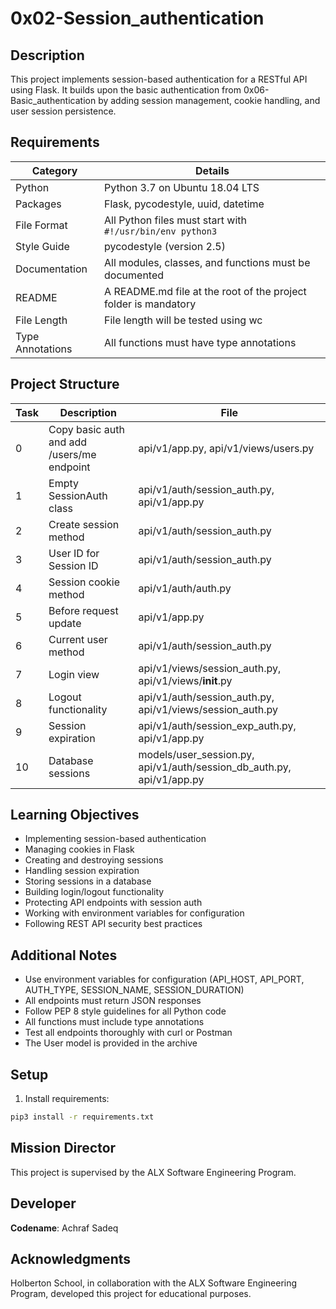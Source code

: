 # 0x02-Session_authentication

## Description

This project implements session-based authentication for a RESTful API using Flask. It builds upon the basic authentication from 0x06-Basic_authentication by adding session management, cookie handling, and user session persistence.

## Requirements

| Category          | Details                                                                 |
|-------------------|-------------------------------------------------------------------------|
| Python            | Python 3.7 on Ubuntu 18.04 LTS                                         |
| Packages          | Flask, pycodestyle, uuid, datetime                                     |
| File Format       | All Python files must start with `#!/usr/bin/env python3`              |
| Style Guide       | pycodestyle (version 2.5)                                              |
| Documentation     | All modules, classes, and functions must be documented                 |
| README            | A README.md file at the root of the project folder is mandatory        |
| File Length       | File length will be tested using wc                                    |
| Type Annotations  | All functions must have type annotations                               |

## Project Structure

| Task | Description | File |
|------|-------------|------|
| 0    | Copy basic auth and add /users/me endpoint | api/v1/app.py, api/v1/views/users.py |
| 1    | Empty SessionAuth class | api/v1/auth/session_auth.py, api/v1/app.py |
| 2    | Create session method | api/v1/auth/session_auth.py |
| 3    | User ID for Session ID | api/v1/auth/session_auth.py |
| 4    | Session cookie method | api/v1/auth/auth.py |
| 5    | Before request update | api/v1/app.py |
| 6    | Current user method | api/v1/auth/session_auth.py |
| 7    | Login view | api/v1/views/session_auth.py, api/v1/views/__init__.py |
| 8    | Logout functionality | api/v1/auth/session_auth.py, api/v1/views/session_auth.py |
| 9    | Session expiration | api/v1/auth/session_exp_auth.py, api/v1/app.py |
| 10   | Database sessions | models/user_session.py, api/v1/auth/session_db_auth.py, api/v1/app.py |

## Learning Objectives

- Implementing session-based authentication
- Managing cookies in Flask
- Creating and destroying sessions
- Handling session expiration
- Storing sessions in a database
- Building login/logout functionality
- Protecting API endpoints with session auth
- Working with environment variables for configuration
- Following REST API security best practices

## Additional Notes

- Use environment variables for configuration (API_HOST, API_PORT, AUTH_TYPE, SESSION_NAME, SESSION_DURATION)
- All endpoints must return JSON responses
- Follow PEP 8 style guidelines for all Python code
- All functions must include type annotations
- Test all endpoints thoroughly with curl or Postman
- The User model is provided in the archive

## Setup

1. Install requirements:
```bash
pip3 install -r requirements.txt
```
## Mission Director
This project is supervised by the ALX Software Engineering Program.

## Developer
**Codename**: Achraf Sadeq

## Acknowledgments
Holberton School, in collaboration with the ALX Software Engineering Program, developed this project for educational purposes.


